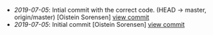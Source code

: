 * _2019-07-05_: Intial commit with the correct code. (HEAD -> master, origin/master) [Oistein Sorensen] <a href="http://github.com/5orenso/fast-type-check/commit/a6563d54bac9e23fb20419d172c73ad9a5251573">view commit</a>
* _2019-07-05_: Initial commit [Oistein Sorensen] <a href="http://github.com/5orenso/fast-type-check/commit/89c7cc2608ddf92ba596bb860a3f839dac69ba20">view commit</a>
